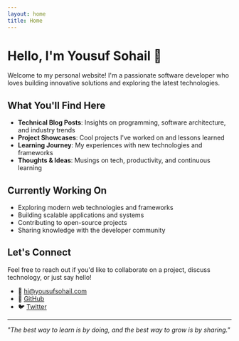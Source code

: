 ```yaml
---
layout: home
title: Home
---
```


# Hello, I'm Yousuf Sohail 👋

Welcome to my personal website! I'm a passionate software developer who loves building innovative solutions and exploring the latest technologies.

## What You'll Find Here

- **Technical Blog Posts**: Insights on programming, software architecture, and industry trends
- **Project Showcases**: Cool projects I've worked on and lessons learned
- **Learning Journey**: My experiences with new technologies and frameworks
- **Thoughts & Ideas**: Musings on tech, productivity, and continuous learning

## Currently Working On

- Exploring modern web technologies and frameworks
- Building scalable applications and systems
- Contributing to open-source projects
- Sharing knowledge with the developer community

## Let's Connect

Feel free to reach out if you'd like to collaborate on a project, discuss technology, or just say hello!

- 📧 [hi@yousufsohail.com](mailto:hi@yousufsohail.com)
- 💼 [GitHub](https://github.com/yousufsohail)
- 🐦 [Twitter](https://twitter.com/_yousufsohail)

---

*"The best way to learn is by doing, and the best way to grow is by sharing."*
